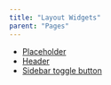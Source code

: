 ```yaml
---
title: "Layout Widgets"
parent: "Pages"
---
```



*   [Placeholder](Placeholder)
*   [Header](Header)
*   [Sidebar toggle button](Sidebar+toggle+button)
